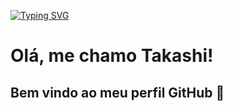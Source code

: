 [![Typing SVG](https://readme-typing-svg.demolab.com?font=&pause=1000&color=00F70E&width=435&lines=Ol%C3%A1%2C+sou+Yung+Takashi%2C+ou+takashito;me+chame+como+preferir;sou+um+programador;adoro+fazer+malwares+em+C%2B%2B;estou+me+aventurando+em+C%2B%2B;poucos+ir%C3%A3o+me+entender;mas+isso+%C3%A9+apenas+por+hobbie%2C+XD)](https://git.io/typing-svg)

# Olá, me chamo Takashi! 
## Bem vindo ao meu perfil GitHub 👋

<link rel="stylesheet" type='text/css' href="https://cdn.jsdelivr.net/gh/devicons/devicon@latest/devicon.min.css" />
